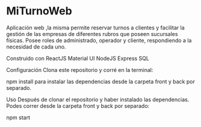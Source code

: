 # MiTurnoWeb

Aplicación web ,la misma permite reservar turnos a clientes y facilitar la gestión de las empresas de diferentes rubros que poseen sucursales físicas. Posee roles de administrado, operador y cliente, respondiendo a la necesidad de cada uno.


Construido con
ReactJS
Material UI
NodeJS
Express
SQL

Configuración
Clona este repositorio y corré en la terminal:

npm install
para instalar las dependencias desde la carpeta front y back por separado.

Uso
Después de clonar el repositorio y haber instalado las dependencias. Podes correr desde la carpeta front y back por separado:

npm start